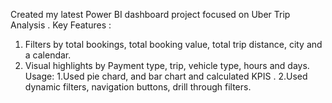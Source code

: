 Created my latest Power BI dashboard project focused on Uber Trip Analysis .
Key Features : 
1. Filters by total bookings, total booking value, total trip distance, city and a calendar.
2. Visual highlights by Payment type, trip, vehicle type, hours and days.
Usage:
1.Used pie chard, and bar chart and calculated KPIS .
2.Used dynamic filters, navigation buttons, drill through filters.
